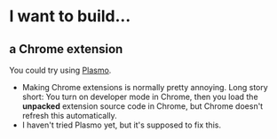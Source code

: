 # I want to build...

## a Chrome extension

You could try using [Plasmo](https://dev.to/plasmo/building-a-modern-react-chrome-extension-with-a-new-framework-4ho1).
- Making Chrome extensions is normally pretty annoying. Long story short: You turn on developer mode in Chrome, then you load the **unpacked** extension source code in Chrome, but Chrome doesn't refresh this automatically.
- I haven't tried Plasmo yet, but it's supposed to fix this.
